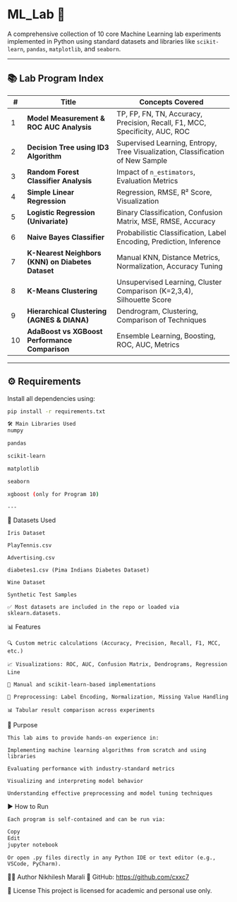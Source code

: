 # ML_Lab 🚀  
A comprehensive collection of 10 core Machine Learning lab experiments implemented in Python using standard datasets and libraries like `scikit-learn`, `pandas`, `matplotlib`, and `seaborn`.

---

## 📚 Lab Program Index

| #  | Title                                                                 | Concepts Covered                                                                |
|----|-----------------------------------------------------------------------|---------------------------------------------------------------------------------|
| 1  | **Model Measurement & ROC AUC Analysis**                              | TP, FP, FN, TN, Accuracy, Precision, Recall, F1, MCC, Specificity, AUC, ROC     |
| 2  | **Decision Tree using ID3 Algorithm**                                 | Supervised Learning, Entropy, Tree Visualization, Classification of New Sample  |
| 3  | **Random Forest Classifier Analysis**                                 | Impact of `n_estimators`, Evaluation Metrics                                    |
| 4  | **Simple Linear Regression**                                          | Regression, RMSE, R² Score, Visualization                                       |
| 5  | **Logistic Regression (Univariate)**                                  | Binary Classification, Confusion Matrix, MSE, RMSE, Accuracy                    |
| 6  | **Naive Bayes Classifier**                                            | Probabilistic Classification, Label Encoding, Prediction, Inference             |
| 7  | **K-Nearest Neighbors (KNN) on Diabetes Dataset**                     | Manual KNN, Distance Metrics, Normalization, Accuracy Tuning                    |
| 8  | **K-Means Clustering**                                                | Unsupervised Learning, Cluster Comparison (K=2,3,4), Silhouette Score           |
| 9  | **Hierarchical Clustering (AGNES & DIANA)**                           | Dendrogram, Clustering, Comparison of Techniques                                |
| 10 | **AdaBoost vs XGBoost Performance Comparison**                        | Ensemble Learning, Boosting, ROC, AUC, Metrics                                  |

---

## ⚙️ Requirements

Install all dependencies using:

```bash
pip install -r requirements.txt

🛠 Main Libraries Used
numpy

pandas

scikit-learn

matplotlib

seaborn

xgboost (only for Program 10)

---
```
📁 Datasets Used
```
Iris Dataset

PlayTennis.csv

Advertising.csv

diabetes1.csv (Pima Indians Diabetes Dataset)

Wine Dataset

Synthetic Test Samples

✅ Most datasets are included in the repo or loaded via sklearn.datasets.

```
📊 Features
```
🔍 Custom metric calculations (Accuracy, Precision, Recall, F1, MCC, etc.)

📈 Visualizations: ROC, AUC, Confusion Matrix, Dendrograms, Regression Line

🧪 Manual and scikit-learn-based implementations

🔁 Preprocessing: Label Encoding, Normalization, Missing Value Handling

📊 Tabular result comparison across experiments

```
🧠 Purpose
```
This lab aims to provide hands-on experience in:

Implementing machine learning algorithms from scratch and using libraries

Evaluating performance with industry-standard metrics

Visualizing and interpreting model behavior

Understanding effective preprocessing and model tuning techniques

```
▶️ How to Run
```
Each program is self-contained and can be run via:
```
```bash
Copy
Edit
jupyter notebook
```
```
Or open .py files directly in any Python IDE or text editor (e.g., VSCode, PyCharm).

```
👨‍💻 Author
Nikhilesh Marali
🔗 GitHub: https://github.com/cxxc7

📜 License
This project is licensed for academic and personal use only.
